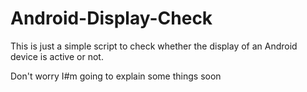# Android-Display-Check
This is just a simple script to check whether the display of an Android device is active or not.

Don't worry I#m going to explain some things soon
